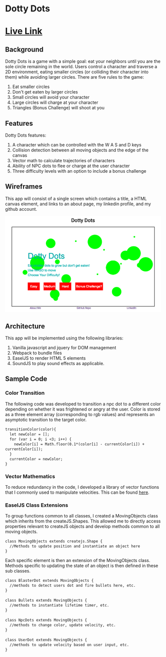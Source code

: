 # Dotty Dots
# [Live Link](http://tianjyang.github.io)
## Background
Dotty Dots is a game with a simple goal: eat your neighbors until you are the sole circle remaining in the world. Users control a character and traverse a 2D environment, eating smaller circles (or colliding their character into them) while avoiding larger circles. There are five rules to the game:

1. Eat smaller circles
1. Don't get eaten by larger circles
1. Small circles will avoid your character
1. Large circles will charge at your character
1. Triangles (Bonus Challenge) will shoot at you


## Features
Dotty Dots features:

1. A character which can be controlled with the W A S and D keys
1. Collision detection between all moving objects and the edge of the canvas
1. Vector math to calculate trajectories of characters
1. Ability of NPC dots to flee or charge at the user character
1. Three difficulty levels with an option to include a bonus challenge

## Wireframes
This app will consist of a single screen which contains a title, a HTML canvas element, and links to an about page, my linkedin profile, and my github account.

![img](docs/WireFrame.png)

## Architecture
This app will be implemented using the following libraries:

1. Vanilla javascript and jquery for DOM management
1. Webpack to bundle files
1. EaselJS to render HTML 5 elements
1. SoundJS to play sound effects as applicable.

## Sample Code
### Color Transition
The following code was developed to transition a npc dot to a different color depending on whether it was frightened or angry at the user. Color is stored as a three element array (corresponding to rgb values) and represents an asymptotic transition to the target color.
```
transitionColor(color){
  let newColor = [];
  for (var i = 0; i <3; i++) {
    newColor[i] = Math.floor(0.1*(color[i] - currentColor[i]) + currentColor[i]);
  }
  currentColor = newColor;
}
```

### Vector Mathematics
To reduce redundancy in the code, I developed a library of vector functions that I commonly used to manipulate velocities. This can be found [here](assets/utils.js).

### EaselJS Class Extensions
To group functions common to all classes, I created a MovingObjects class which inherits from the createJS.Shapes. This allowed me to directly access properties relevant to createJS objects and develop methods common to all moving objects.
```
class MovingObjects extends createjs.Shape {
  //Methods to update position and instantiate an object here
}
```
Each specific element is then an extension of the MovingObjects class. Methods specific to updating the state of an object is then defined in these sub classes.
```
class BlasterDot extends MovingObjects {
  //methods to detect users dot and fire bullets here, etc.
}

class Bullets extends MovingObjects {
  //methods to instantiate lifetime timer, etc.
}

class NpcDots extends MovingObjects {
  //methods to change color, update velocity, etc.
}

class UserDot extends MovingObjects {
  //methods to update velocity based on user input, etc.
}

```
